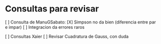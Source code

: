 Consultas para revisar
=======================

[ ] Consulta de  ManuGSabato:
   [X] Simpson no da bien  (diferencia entre par e impar)
   [ ] Integracion da errores raros

[ ]  Consultas Xaier
   [ ] Revisar Cuadratura de Gauss, con duda

